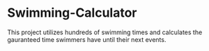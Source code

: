# Swimming-Calculator
This project utilizes hundreds of swimming times and calculates the gauranteed time swimmers have until their next events. 
